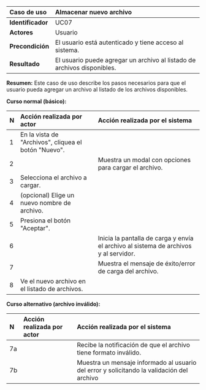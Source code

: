 | **Caso de uso**   | **Almacenar nuevo archivo**                                             |
| :---------------- | :---------------------------------------------------------------------- |
| **Identificador** | UC07                                                                    |
| **Actores**       | Usuario                                                                 |
| **Precondición**  | El usuario está autenticado y tiene acceso al sistema.                  |
| **Resultado**     | El usuario puede agregar un archivo al listado de archivos disponibles. |

**Resumen:**
Este caso de uso describe los pasos necesarios para que el usuario pueda agregar un archivo al listado de los archivos disponibles.

**Curso normal (básico):**

| **N** | **Acción realizada por actor**                       | **Acción realizada por el sistema**                                                  |
| :---- | :--------------------------------------------------- | :----------------------------------------------------------------------------------- |
| 1     | En la vista de "Archivos", cliquea el botón "Nuevo". |                                                                                      |
| 2     |                                                      | Muestra un modal con opciones para cargar el archivo.                                |
| 3     | Selecciona el archivo a cargar.                      |                                                                                      |
| 4     | (opcional) Elige un nuevo nombre de archivo.         |                                                                                      |
| 5     | Presiona el botón "Aceptar".                         |                                                                                      |
| 6     |                                                      | Inicia la pantalla de carga y envía el archivo al sistema de archivos y al servidor. |
| 7     |                                                      | Muestra el mensaje de éxito/error de carga del archivo.                              |
| 8     | Ve el nuevo archivo en el listado de archivos.       |                                                                                      |

**Curso alternativo (archivo inválido):**

| **N** | **Acción realizada por actor** | **Acción realizada por el sistema**                                                       |
| :---- | :----------------------------- | :---------------------------------------------------------------------------------------- |
| 7a    |                                | Recibe la notificación de que el archivo tiene formato inválido.                          |
| 7b    |                                | Muestra un mensaje informado al usuario del error y solicitando la validación del archivo |
